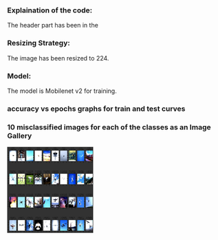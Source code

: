 ### Explaination of the code:
The header part has been in the 

### Resizing Strategy:
The image has been resized to 224. 

### Model:
The model is Mobilenet v2 for training.

### accuracy vs epochs graphs for train and test curves

### 10 misclassified images for each of the classes as an Image Gallery
<img src='https://github.com/futartup/eva-session-2/blob/master/mobilenet-v2-session-2/misclassified.jpg' width="200" height="200">
